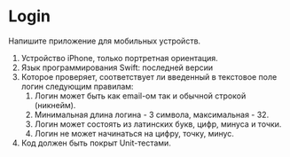 # Login

Напишите приложение для мобильных устройств.

1. Устройство iPhone, только портретная ориентация.
2. Язык программирования Swift: последней версии
3. Которое проверяет, соответствует ли введенный в текстовое поле логин следующим правилам:
   1. Логин может быть как email-ом так и обычной строкой (никнейм).
   2. Минимальная длина логина - 3 символа, максимальная - 32.
   3. Логин может состоять из латинских букв, цифр, минуса и точки.
   4. Логин не может начинаться на цифру, точку, минус.
4. Код должен быть покрыт Unit-тестами.